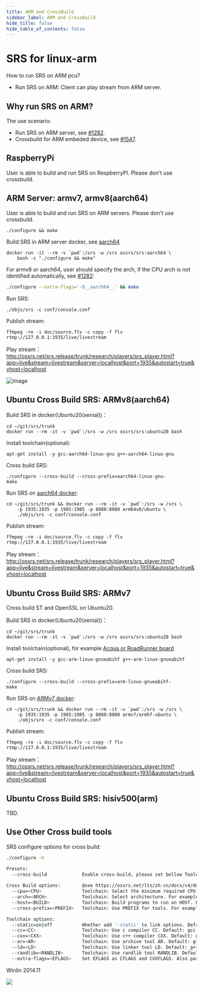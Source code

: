 ```yaml
---
title: ARM and CrossBuild
sidebar_label: ARM and CrossBuild
hide_title: false
hide_table_of_contents: false
---
```


# SRS for linux-arm

How to run SRS on ARM pcu?

* Run SRS on ARM: Client can play stream from ARM server.

## Why run SRS on ARM?

The use scenario:

* Run SRS on ARM server, see [#1282](https://github.com/ossrs/srs/issues/1282#issue-386077124).
* Crossbuild for ARM embeded device, see [#1547](https://github.com/ossrs/srs/issues/1547#issue-543780097).

## RaspberryPi

User is able to build and run SRS on RespberryPI. Please don't use crossbuild.

<a name="armv8-and-aarch64"></a>

## ARM Server: armv7, armv8(aarch64)

User is able to build and run SRS on ARM servers. Please don't use crossbuild.

```
./configure && make
```

Build SRS in ARM server docker, see [aarch64](https://github.com/ossrs/dev-docker/tree/aarch64#usage)

```
docker run -it --rm -v `pwd`:/srs -w /srs ossrs/srs:aarch64 \
    bash -c "./configure && make"
```

For armv8 or aarch64, user should specify the arch, if the CPU arch is not identified automatically, see [#1282](https://github.com/ossrs/srs/issues/1282#issuecomment-568891854):

```bash
./configure --extra-flags='-D__aarch64__' && make
```

Run SRS:

```
./objs/srs -c conf/console.conf
```

Publish stream:

```
ffmpeg -re -i doc/source.flv -c copy -f flv rtmp://127.0.0.1:1935/live/livestream
```

Play stream：http://ossrs.net/srs.release/trunk/research/players/srs_player.html?app=live&stream=livestream&server=localhost&port=1935&autostart=true&vhost=localhost

![image](https://user-images.githubusercontent.com/2777660/72774670-7108c980-3c46-11ea-9e8b-d4fb3a475ea2.png)

<a name="ubuntu-cross-build-srs"></a>

## Ubuntu Cross Build SRS: ARMv8(aarch64)

Build SRS in docker(Ubuntu20(xenial))：

```
cd ~/git/srs/trunk
docker run --rm -it -v `pwd`:/srs -w /srs ossrs/srs:ubuntu20 bash
```

Install toolchain(optional):

```
apt-get install -y gcc-aarch64-linux-gnu g++-aarch64-linux-gnu
```

Cross build SRS:

```
./configure --cross-build --cross-prefix=aarch64-linux-gnu-
make
```

Run SRS on [aarch64 docker](https://hub.docker.com/r/arm64v8/ubuntu):

```
cd ~/git/srs/trunk && docker run --rm -it -v `pwd`:/srs -w /srs \
    -p 1935:1935 -p 1985:1985 -p 8080:8080 arm64v8/ubuntu \
    ./objs/srs -c conf/console.conf
```

Publish stream:

```
ffmpeg -re -i doc/source.flv -c copy -f flv rtmp://127.0.0.1:1935/live/livestream
```

Play stream：http://ossrs.net/srs.release/trunk/research/players/srs_player.html?app=live&stream=livestream&server=localhost&port=1935&autostart=true&vhost=localhost

## Ubuntu Cross Build SRS: ARMv7

Cross build ST and OpenSSL on Ubuntu20.

Build SRS in docker(Ubuntu20(xenial))：

```
cd ~/git/srs/trunk
docker run --rm -it -v `pwd`:/srs -w /srs ossrs/srs:ubuntu20 bash
```

Install toolchain(optional), for example [Acqua or RoadRunner board](https://www.acmesystems.it/arm9_toolchain)

```
apt-get install -y gcc-arm-linux-gnueabihf g++-arm-linux-gnueabihf
```

Cross build SRS:

```
./configure --cross-build --cross-prefix=arm-linux-gnueabihf-
make
```

Run SRS on [ARMv7 docker](https://hub.docker.com/r/armv7/armhf-ubuntu):

```
cd ~/git/srs/trunk && docker run --rm -it -v `pwd`:/srs -w /srs \
    -p 1935:1935 -p 1985:1985 -p 8080:8080 armv7/armhf-ubuntu \
    ./objs/srs -c conf/console.conf
```

Publish stream:

```
ffmpeg -re -i doc/source.flv -c copy -f flv rtmp://127.0.0.1:1935/live/livestream
```

Play stream：http://ossrs.net/srs.release/trunk/research/players/srs_player.html?app=live&stream=livestream&server=localhost&port=1935&autostart=true&vhost=localhost

## Ubuntu Cross Build SRS: hisiv500(arm)

TBD.

## Use Other Cross build tools

SRS configure options for cross build:

```bash
./configure -h

Presets:
  --cross-build             Enable cross-build, please set bellow Toolchain also. Default: off
  
Cross Build options:        @see https://ossrs.net/lts/zh-cn/docs/v4/doc/arm#ubuntu-cross-build-srs
  --cpu=<CPU>               Toolchain: Select the minimum required CPU. For example: --cpu=24kc
  --arch=<ARCH>             Toolchain: Select architecture. For example: --arch=aarch64
  --host=<BUILD>            Toolchain: Build programs to run on HOST. For example: --host=aarch64-linux-gnu
  --cross-prefix=<PREFIX>   Toolchain: Use PREFIX for tools. For example: --cross-prefix=aarch64-linux-gnu-

Toolchain options:
  --static=on|off           Whether add '-static' to link options. Default: off
  --cc=<CC>                 Toolchain: Use c compiler CC. Default: gcc
  --cxx=<CXX>               Toolchain: Use c++ compiler CXX. Default: g++
  --ar=<AR>                 Toolchain: Use archive tool AR. Default: g++
  --ld=<LD>                 Toolchain: Use linker tool LD. Default: g++
  --randlib=<RANDLIB>       Toolchain: Use randlib tool RANDLIB. Default: g++
  --extra-flags=<EFLAGS>    Set EFLAGS as CFLAGS and CXXFLAGS. Also passed to ST as EXTRA_CFLAGS.
```

Winlin 2014.11

![](https://ossrs.net/gif/v1/sls.gif?site=ossrs.io&path=/lts/doc/en/v6/arm)


